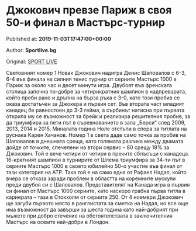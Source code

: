 
# Джокович превзе Париж в своя 50-и финал в Мастърс-турнир

Published at: **2019-11-03T17:47:00+00:00**

Author: **Sportlive.bg**

Original: [SPORT LIVE](https://www.sportlive.bg/sport/tenis/dzhokovich-prevze-parizh-v-svoq-50-i-final-v-mastyrs-turnir-1391378.html)

Световният номер 1 Новак Джокович надигра Денис Шаповалов с 6-3, 6-4 във финала на силния тенис турнир от сериите Мастърс 1000 в Париж за около час и десет минути игра. Двубоят във френската столица започна по-добре за четирикратния шампион в надпреварата, който проби рано и дръпна на бърза ръка с 3-0, като този пробив се оказа достатъчен за Джокера и първия сет.
Във втората част младият канадец бе равностоен до 3-3 гейма, а сърбинът натисна при първата открила му се възможност за брейк и реализира решителния пробив, за да триумфира за пети път в съревнованието в зала „Берси“ след 2009, 2013, 2014 и 2015.
Миналата година Ноле отстъпи в спора за титлата на руснака Карен Хачанов. Номер 1 в света даде само точка за пробив на Шаповалов в днешната среща, като голямата разлика между двамата дойде от точките, спечелени на втори сервис – 80 срещу 18% за Джокович. Той е вече четири от четири в преките сблъсъци с канадеца.
16-кратният шампион в турнирите от Шлема триумфира за 34-ти път в сериите Мастърс 1000 в своето юбилейно 50-о участие във финал от тази категория на ATP. Така той е на само една от Рафаел Надал, който вчера се отказа заради проблем в областта на коремните мускули преди двубоя си с Шаповалов. Представителят на Канада игра в първия си финал от Мастърс 1000 сериите, като наскоро грабна първа титла в кариерата – тази в Стокхолм от сериите 250.
От 4 ноември Джокович ще загуби първото място в ранглистата за сметка на Надал, но все още има възможност да завърши за шеста година като най-добрият при мъжете при добро стечение на обстоятелствата в заключителния Мастърс на осемте най-добри в Лондон.

